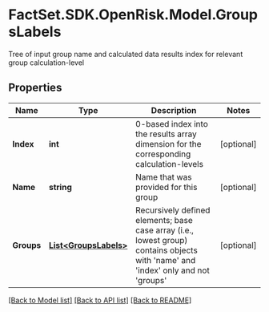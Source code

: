 # FactSet.SDK.OpenRisk.Model.GroupsLabels
Tree of input group name and calculated data results index for relevant group calculation-level

## Properties

Name | Type | Description | Notes
------------ | ------------- | ------------- | -------------
**Index** | **int** | 0-based index into the results array dimension for the corresponding calculation-levels | [optional] 
**Name** | **string** | Name that was provided for this group | [optional] 
**Groups** | [**List&lt;GroupsLabels&gt;**](GroupsLabels.md) | Recursively defined elements; base case array (i.e., lowest group) contains objects with &#39;name&#39; and &#39;index&#39; only and not &#39;groups&#39; | [optional] 

[[Back to Model list]](../README.md#documentation-for-models) [[Back to API list]](../README.md#documentation-for-api-endpoints) [[Back to README]](../README.md)

